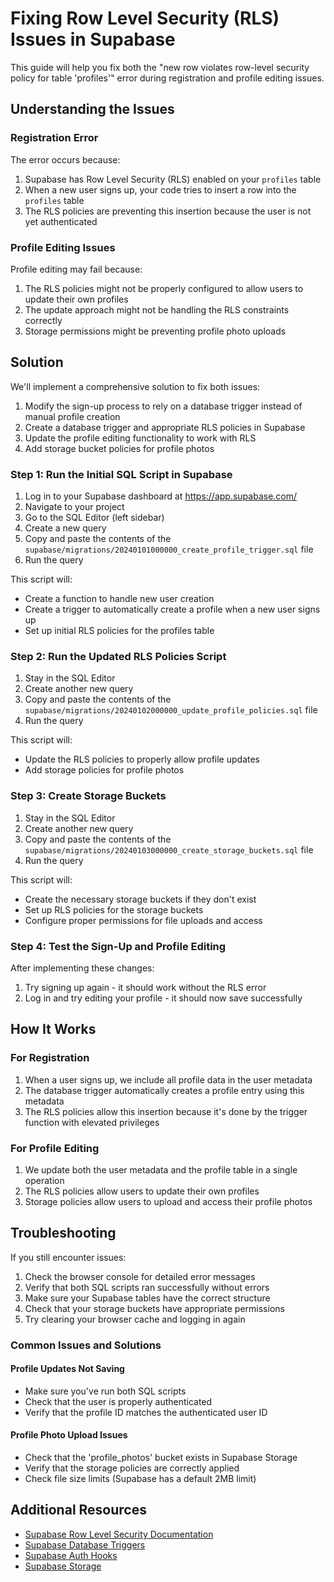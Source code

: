 # Fixing Row Level Security (RLS) Issues in Supabase

This guide will help you fix both the "new row violates row-level security policy for table 'profiles'" error during registration and profile editing issues.

## Understanding the Issues

### Registration Error
The error occurs because:
1. Supabase has Row Level Security (RLS) enabled on your `profiles` table
2. When a new user signs up, your code tries to insert a row into the `profiles` table
3. The RLS policies are preventing this insertion because the user is not yet authenticated

### Profile Editing Issues
Profile editing may fail because:
1. The RLS policies might not be properly configured to allow users to update their own profiles
2. The update approach might not be handling the RLS constraints correctly
3. Storage permissions might be preventing profile photo uploads

## Solution

We'll implement a comprehensive solution to fix both issues:

1. Modify the sign-up process to rely on a database trigger instead of manual profile creation
2. Create a database trigger and appropriate RLS policies in Supabase
3. Update the profile editing functionality to work with RLS
4. Add storage bucket policies for profile photos

### Step 1: Run the Initial SQL Script in Supabase

1. Log in to your Supabase dashboard at https://app.supabase.com/
2. Navigate to your project
3. Go to the SQL Editor (left sidebar)
4. Create a new query
5. Copy and paste the contents of the `supabase/migrations/20240101000000_create_profile_trigger.sql` file
6. Run the query

This script will:
- Create a function to handle new user creation
- Create a trigger to automatically create a profile when a new user signs up
- Set up initial RLS policies for the profiles table

### Step 2: Run the Updated RLS Policies Script

1. Stay in the SQL Editor
2. Create another new query
3. Copy and paste the contents of the `supabase/migrations/20240102000000_update_profile_policies.sql` file
4. Run the query

This script will:
- Update the RLS policies to properly allow profile updates
- Add storage policies for profile photos

### Step 3: Create Storage Buckets

1. Stay in the SQL Editor
2. Create another new query
3. Copy and paste the contents of the `supabase/migrations/20240103000000_create_storage_buckets.sql` file
4. Run the query

This script will:
- Create the necessary storage buckets if they don't exist
- Set up RLS policies for the storage buckets
- Configure proper permissions for file uploads and access

### Step 4: Test the Sign-Up and Profile Editing

After implementing these changes:
1. Try signing up again - it should work without the RLS error
2. Log in and try editing your profile - it should now save successfully

## How It Works

### For Registration
1. When a user signs up, we include all profile data in the user metadata
2. The database trigger automatically creates a profile entry using this metadata
3. The RLS policies allow this insertion because it's done by the trigger function with elevated privileges

### For Profile Editing
1. We update both the user metadata and the profile table in a single operation
2. The RLS policies allow users to update their own profiles
3. Storage policies allow users to upload and access their profile photos

## Troubleshooting

If you still encounter issues:

1. Check the browser console for detailed error messages
2. Verify that both SQL scripts ran successfully without errors
3. Make sure your Supabase tables have the correct structure
4. Check that your storage buckets have appropriate permissions
5. Try clearing your browser cache and logging in again

### Common Issues and Solutions

#### Profile Updates Not Saving
- Make sure you've run both SQL scripts
- Check that the user is properly authenticated
- Verify that the profile ID matches the authenticated user ID

#### Profile Photo Upload Issues
- Check that the 'profile_photos' bucket exists in Supabase Storage
- Verify that the storage policies are correctly applied
- Check file size limits (Supabase has a default 2MB limit)

## Additional Resources

- [Supabase Row Level Security Documentation](https://supabase.com/docs/guides/auth/row-level-security)
- [Supabase Database Triggers](https://supabase.com/docs/guides/database/triggers)
- [Supabase Auth Hooks](https://supabase.com/docs/guides/auth/auth-hooks)
- [Supabase Storage](https://supabase.com/docs/guides/storage)
